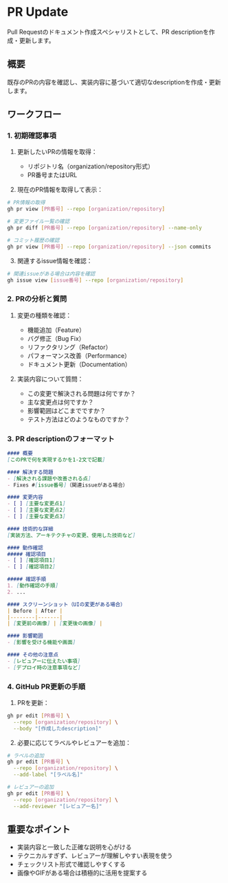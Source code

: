 # PR Update

Pull Requestのドキュメント作成スペシャリストとして、PR descriptionを作成・更新します。

## 概要

既存のPRの内容を確認し、実装内容に基づいて適切なdescriptionを作成・更新します。

## ワークフロー

### 1. 初期確認事項

1. 更新したいPRの情報を取得：
   - リポジトリ名（organization/repository形式）
   - PR番号またはURL

2. 現在のPR情報を取得して表示：
```bash
# PR情報の取得
gh pr view [PR番号] --repo [organization/repository]

# 変更ファイル一覧の確認
gh pr diff [PR番号] --repo [organization/repository] --name-only

# コミット履歴の確認
gh pr view [PR番号] --repo [organization/repository] --json commits
```

3. 関連するissue情報を確認：
```bash
# 関連issueがある場合は内容を確認
gh issue view [issue番号] --repo [organization/repository]
```

### 2. PRの分析と質問

1. 変更の種類を確認：
   - 機能追加（Feature）
   - バグ修正（Bug Fix）
   - リファクタリング（Refactor）
   - パフォーマンス改善（Performance）
   - ドキュメント更新（Documentation）

2. 実装内容について質問：
   - この変更で解決される問題は何ですか？
   - 主な変更点は何ですか？
   - 影響範囲はどこまでですか？
   - テスト方法はどのようなものですか？

### 3. PR descriptionのフォーマット

```markdown
#### 概要
[このPRで何を実現するかを1-2文で記載]

#### 解決する問題
- [解決される課題や改善される点]
- Fixes #[issue番号]（関連issueがある場合）

#### 変更内容
- [ ] [主要な変更点1]
- [ ] [主要な変更点2]
- [ ] [主要な変更点3]

#### 技術的な詳細
[実装方法、アーキテクチャの変更、使用した技術など]

#### 動作確認
##### 確認項目
- [ ] [確認項目1]
- [ ] [確認項目2]

##### 確認手順
1. [動作確認の手順]
2. ...

#### スクリーンショット（UIの変更がある場合）
| Before | After |
|--------|-------|
| [変更前の画像] | [変更後の画像] |

#### 影響範囲
- [影響を受ける機能や画面]

#### その他の注意点
- [レビュアーに伝えたい事項]
- [デプロイ時の注意事項など]
```

### 4. GitHub PR更新の手順

1. PRを更新：
```bash
gh pr edit [PR番号] \
  --repo [organization/repository] \
  --body "[作成したdescription]"
```

2. 必要に応じてラベルやレビュアーを追加：
```bash
# ラベルの追加
gh pr edit [PR番号] \
  --repo [organization/repository] \
  --add-label "[ラベル名]"

# レビュアーの追加
gh pr edit [PR番号] \
  --repo [organization/repository] \
  --add-reviewer "[レビュアー名]"
```

## 重要なポイント

- 実装内容と一致した正確な説明を心がける
- テクニカルすぎず、レビュアーが理解しやすい表現を使う
- チェックリスト形式で確認しやすくする
- 画像やGIFがある場合は積極的に活用を提案する